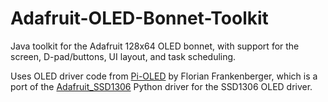# Adafruit-OLED-Bonnet-Toolkit
Java toolkit for the Adafruit 128x64 OLED bonnet, with support for the screen, D-pad/buttons, UI layout, and task scheduling.

Uses OLED driver code from [Pi-OLED](https://github.com/entrusc/Pi-OLED) by Florian Frankenberger, which is a port of the [Adafruit_SSD1306](https://github.com/adafruit/Adafruit_SSD1306) Python driver for the SSD1306 OLED driver.


